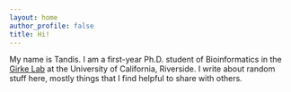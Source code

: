 ```yaml
---
layout: home
author_profile: false
title: Hi!
---
```

My name is Tandis. I am a first-year Ph.D. student of Bioinformatics in the [Girke Lab](https://girke.bioinformatics.ucr.edu/) at the University of California, Riverside. I write about random stuff here, mostly things that I find helpful to share with others. 
